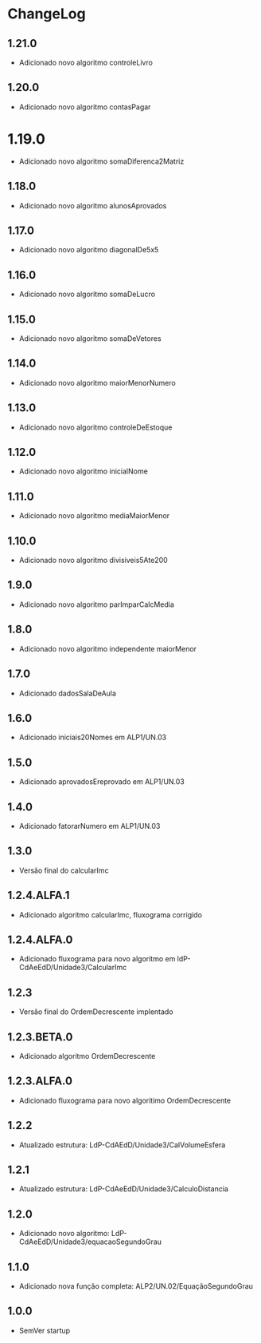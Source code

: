 # ChangeLog

## 1.21.0

* Adicionado novo algoritmo controleLivro

## 1.20.0

* Adicionado novo algoritmo contasPagar

# 1.19.0

* Adicionado novo algoritmo somaDiferenca2Matriz

## 1.18.0

* Adicionado novo algoritmo alunosAprovados

## 1.17.0

* Adicionado novo algoritmo diagonalDe5x5

## 1.16.0

* Adicionado novo algoritmo somaDeLucro

## 1.15.0

* Adicionado novo algoritmo somaDeVetores

## 1.14.0

* Adicionado novo algoritmo maiorMenorNumero

## 1.13.0

* Adicionado novo algoritmo controleDeEstoque

## 1.12.0

* Adicionado novo algoritmo inicialNome

## 1.11.0

* Adicionado novo algoritmo mediaMaiorMenor

## 1.10.0

* Adicionado novo algoritmo divisiveis5Ate200

## 1.9.0

* Adicionado novo algoritmo parImparCalcMedia

## 1.8.0

* Adicionado novo algoritmo independente maiorMenor

## 1.7.0

* Adicionado dadosSalaDeAula

## 1.6.0

* Adicionado iniciais20Nomes em ALP1/UN.03

## 1.5.0

* Adicionado aprovadosEreprovado em ALP1/UN.03

## 1.4.0

* Adicionado fatorarNumero em ALP1/UN.03

## 1.3.0

* Versão final do calcularImc

## 1.2.4.ALFA.1

* Adicionado algoritmo calcularImc, fluxograma corrigido

## 1.2.4.ALFA.0

* Adicionado fluxograma para novo algoritmo em ldP-CdAeEdD/Unidade3/CalcularImc

## 1.2.3

* Versão final do OrdemDecrescente implentado

## 1.2.3.BETA.0

* Adicionado algoritmo OrdemDecrescente

## 1.2.3.ALFA.0

* Adicionado fluxograma para novo algoritimo OrdemDecrescente

## 1.2.2

* Atualizado estrutura: LdP-CdAEdD/Unidade3/CalVolumeEsfera

## 1.2.1

* Atualizado estrutura: LdP-CdAeEdD/Unidade3/CalculoDistancia

## 1.2.0

* Adicionado novo algoritmo: LdP-CdAeEdD/Unidade3/equacaoSegundoGrau

## 1.1.0

* Adicionado nova função completa: ALP2/UN.02/EquaçãoSegundoGrau

## 1.0.0

* SemVer startup
